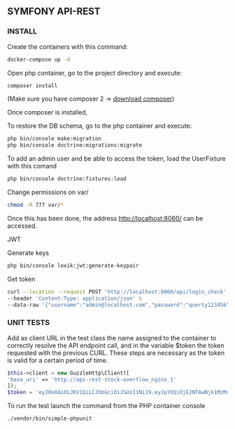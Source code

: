 ## SYMFONY API-REST

### INSTALL

Create the containers with this command:
```bash
docker-compose up -d
```

Open php container, go to the project directory and execute:

```bash
composer install
```

(Make sure you have composer 2 -> [download composer](https://getcomposer.org/download/))


Once composer is installed,

To restore the DB schema, go to the php container and execute:

```bash
php bin/console make:migration
php bin/console doctrine:migrations:migrate
```


To add an admin user and be able to access the token, load the UserFixture with this comand

```bash
php bin/console doctrine:fixtures:load
```

Change permissions on var/
```bash
chmod -R 777 var/*
```

Once this has been done, the address [http://localhost:8060/](http://localhost:8060/) can be accessed.

JWT

Generate keys
```bash
php bin/console lexik:jwt:generate-keypair
```
Get token 
```bash
curl --location --request POST 'http://localhost:8060/api/login_check' \
--header 'Content-Type: application/json' \
--data-raw '{"username":"admin@localhost.com","password":"querty123456"}'
```

### UNIT TESTS

Add as client URL in the test class the name assigned to the container to correctly resolve the API endpoint call, 
and in the variable $token the token requested with the previous CURL. These steps are necessary as the token is valid 
for a certain period of time.
```php
$this->client = new GuzzleHttp\Client([
'base_uri' => 'http://api-rest-stock-overflow_nginx_1'
]);
$token = 'eyJ0eXAiOiJKV1QiLCJhbGciOiJSUzI1NiJ9.eyJpYXQiOjE2NTAwNjk1MzMsImV4cCI6MTY1MDEwNTUzMywicm9sZXMiOlsiUk9MRV9BRE1JTiIsIlJPTEVfVVNFUiJdLCJ1c2VybmFtZSI6ImFkbWluQGxvY2FsaG9zdC5jb20ifQ.YL3_0HOeFfVojWqtfVs-q_9OjZdFi_MbVfcSlZL90A6T1HdP1-XEE1ByuBtKuaFCx8CSQMUzBXF6I6Y-JGXCMxqIY7og4pkUwcbpLkoH-xuKSl4RDa4UcY7WLxDerk8Up_pLqfEm6U2-NQPxApPieUblgmSECPE8yJM_Y_qwzbPjmIpN4NkJ-o1xZpAHTaqmYNFOIvShKUVobucS1usUHIeYtmFMcX_t6QcHs9Rjpt3FqhvSHiDRDBuW9e9fmiV3b8h6EPbHpVl9u1OGz_LL1vCCfYPDgpJ58uqyNVVIVgNbY7-ROgM9K7cXtzENAB66TuyoQIUZ6N243uEOgHjyNg';
```    
To run the test launch the command from the PHP container console
```bash
./vendor/bin/simple-phpunit 
```



